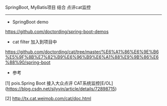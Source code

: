 
SpringBoot, MyBatis项目 结合 点评cat监控

---

* SpringBoot demo

https://github.com/doctording/spring-boot-demos

* cat filter 加入到项目中

https://github.com/doctording/cat/tree/master/%E6%A1%86%E6%9E%B6%E5%9F%8B%E7%82%B9%E6%96%B9%E6%A1%88%E9%9B%86%E6%88%90/spring-boot

* 参考

[1] pois.Spring Boot 接入大众点评 CAT系统监控\[E/OL\](https://blog.csdn.net/silyvin/article/details/72898715)

[2] http://tx.cat.weimob.com/cat/doc.html

